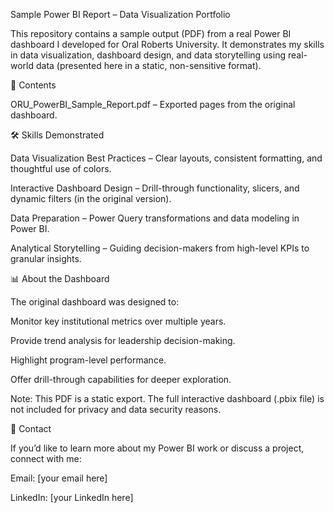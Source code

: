 Sample Power BI Report – Data Visualization Portfolio

This repository contains a sample output (PDF) from a real Power BI dashboard I developed for Oral Roberts University.
It demonstrates my skills in data visualization, dashboard design, and data storytelling using real-world data (presented here in a static, non-sensitive format).

📂 Contents

ORU_PowerBI_Sample_Report.pdf – Exported pages from the original dashboard.

🛠 Skills Demonstrated

Data Visualization Best Practices – Clear layouts, consistent formatting, and thoughtful use of colors.

Interactive Dashboard Design – Drill-through functionality, slicers, and dynamic filters (in the original version).

Data Preparation – Power Query transformations and data modeling in Power BI.

Analytical Storytelling – Guiding decision-makers from high-level KPIs to granular insights.

📊 About the Dashboard

The original dashboard was designed to:

Monitor key institutional metrics over multiple years.

Provide trend analysis for leadership decision-making.

Highlight program-level performance.

Offer drill-through capabilities for deeper exploration.

Note: This PDF is a static export. The full interactive dashboard (.pbix file) is not included for privacy and data security reasons.

📧 Contact

If you’d like to learn more about my Power BI work or discuss a project, connect with me:

Email: [your email here]

LinkedIn: [your LinkedIn here]
